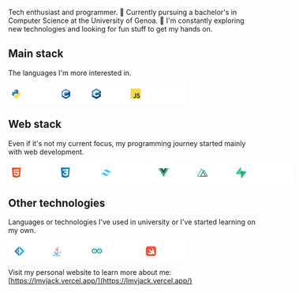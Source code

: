 Tech enthusiast and programmer. 🔋 Currently pursuing a bachelor's in Computer Science at the University of Genoa. 🔌
I'm constantly exploring new technologies and looking for fun stuff to get my hands on.
## Main stack
The languages I'm more interested in.
<div style="display: flex; flex-direction: row;">
  <img height="40" alt="python" src="tags/python.png">
  <img height="40" alt="C" src="tags/c.png">
  <img height="40" alt="C++" src="tags/c++.png">
  <img height="40" alt="JavaScript" src="tags/javascript.png">
</div>

## Web stack
Even if it's not my current focus, my programming journey started mainly with web development.
<div style="display: flex; flex-direction: row;">
  <img height="40" alt="HTML" src="tags/HTML.png">
  <img height="40" alt="CSS" src="tags/CSS.png">
  <img height="40" alt="TailWind" src="tags/tailwind.png">
  <img height="40" alt="Vue" src="tags/vue.png">
  <img height="40" alt="Nuxt" src="tags/nuxt.png">
  <img height="40" alt="Supabase" src="tags/supabase.png">
</div>

## Other technologies
Languages or technologies I've used in university or I've started learning on my own.
<div style="display: flex; flex-direction: row;">
  <img height="40" alt="F#" src="tags/fsharp.png">
  <img height="40" alt="Java" src="tags/java.png">
  <img height="40" alt="Arduino" src="tags/arduino.png">
  <img height="40" alt="Swift" src="tags/swift.png">
</div>


Visit my personal website to learn more about me: [https://lmvjack.vercel.app/](https://lmvjack.vercel.app/)
